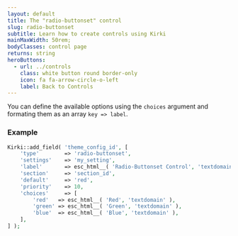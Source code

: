 ```yaml
---
layout: default
title: The "radio-buttonset" control
slug: radio-buttonset
subtitle: Learn how to create controls using Kirki
mainMaxWidth: 50rem;
bodyClasses: control page
returns: string
heroButtons:
  - url: ../controls
    class: white button round border-only
    icon: fa fa-arrow-circle-o-left
    label: Back to Controls
---
```


You can define the available options using the `choices` argument and formating them as an array `key => label`.

### Example

```php
Kirki::add_field( 'theme_config_id', [
	'type'        => 'radio-buttonset',
	'settings'    => 'my_setting',
	'label'       => esc_html__( 'Radio-Buttonset Control', 'textdomain' ),
	'section'     => 'section_id',
	'default'     => 'red',
	'priority'    => 10,
	'choices'     => [
		'red'   => esc_html__( 'Red', 'textdomain' ),
		'green' => esc_html__( 'Green', 'textdomain' ),
		'blue'  => esc_html__( 'Blue', 'textdomain' ),
	],
] );
```
